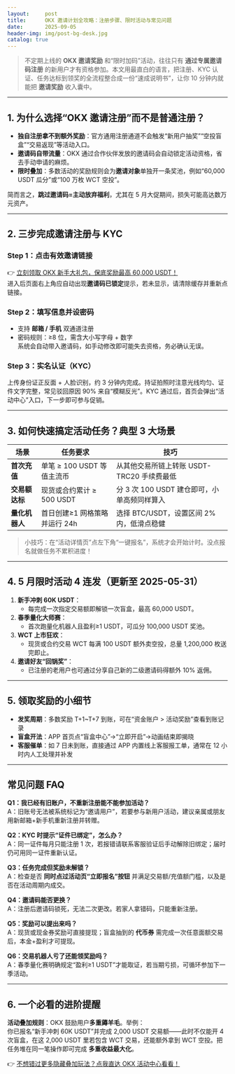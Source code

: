 ```yaml
---
layout:     post
title:      OKX 邀请计划全攻略：注册步骤、限时活动与常见问题
date:       2025-09-05
header-img: img/post-bg-desk.jpg
catalog: true
---
```


> 不定期上线的 **OKX 邀请奖励** 和“限时加码”活动，往往只有 **通过专属邀请码注册** 的新用户才有资格参加。本文用最直白的语言，把注册、KYC 认证、任务达标到领奖的全流程整合成一份“速成说明书”，让你 10 分钟内就能把 **邀请奖励** 收入囊中。

---

## 1. 为什么选择“OKX 邀请注册”而不是普通注册？

- **独自注册拿不到额外奖励**：官方通用注册通道不会触发“新用户抽奖”“空投盲盒”“交易返现”等活动入口。
- **邀请码自带流量**：OKX 通过合作伙伴发放的邀请码会自动锁定活动资格，省去手动申请的麻烦。
- **限时叠加**：多数活动的奖励规则会为**邀请对象**单独开一条奖池，例如“60,000 USDT 瓜分”或“100 万枚 WCT 空投”。

简而言之，**跳过邀请码=主动放弃福利**，尤其在 5 月大促期间，损失可能高达数万元资产。

---

## 2. 三步完成邀请注册与 KYC

### Step 1：点击有效邀请链接  
👉 [立刻领取 OKX 新手大礼包，保底奖励最高 60,000 USDT！](https://okxdog.com/)  
进入后页面右上角应自动出现**邀请码已锁定**提示，若未显示，请清除缓存并重新点链接。

### Step 2：填写信息并设密码  
- 支持 **邮箱 / 手机** 双通道注册  
- 密码规则：≥8 位，需含大小写字母 + 数字  
系统会自动带入邀请码，如手动修改即可能失去资格，务必确认无误。

### Step 3：实名认证（KYC）  
上传身份证正反面 + 人脸识别，约 3 分钟内完成。持证拍照时注意光线均匀、证件文字完整，常见驳回原因 90% 来自“模糊反光”。KYC 通过后，首页会弹出“活动中心”入口，下一步即可参与促销。

---

## 3. 如何快速搞定活动任务？典型 3 大场景

| 场景 | 任务要求 | 技巧 |
|---|---|---|
| **首次充值** | 单笔 ≥ 100 USDT 等值主流币 | 从其他交易所链上转账 USDT-TRC20 手续费最低 |
| **交易额达标** | 现货或合约累计 ≥ 500 USDT | 分 3 次 100 USDT 建仓即可，小单高频同样算入|
| **量化机器人** | 首日创建≥1 网格策略并运行 24h | 选择 BTC/USDT，设置区间 2% 内，低滑点稳健 |

> 小技巧：在“活动详情页”点左下角“一键报名”，系统才会开始计时。没点报名就做任务不累积进度！

---

## 4. 5 月限时活动 4 连发（更新至 2025-05-31）

1. **新手冲刺 60K USDT**：  
   - 每完成一次指定交易额即解锁一次盲盒，最高 60,000 USDT。
2. **春季量化大师赛**：  
   - 首次跑量化机器人且盈利≥1 USDT，可瓜分 100,000 USDT 奖池。
3. **WCT 上市狂欢**：  
   - 现货或合约交易 WCT 每满 100 USDT 额外卖空投，总量 1,200,000 枚送完即止。
4. **邀请好友“回锅奖”**：  
   - 已注册的老用户也可通过分享自己新的二级邀请码得额外 10% 返佣。

---

## 5. 领取奖励的小细节

- **发奖周期**：多数奖励 T+1~T+7 到账，可在“资金账户 > 活动奖励”查看到账记录  
- **盲盒开法**：APP 首页点“盲盒中心”→“立即开启”→动画结束即揭晓  
- **客服催单**：如 7 日未到账，直接通过 APP 内置线上客服报工单，通常在 12 小时内人工处理并补发

---

## 常见问题 FAQ

**Q1：我已经有旧账户，不重新注册能不能参加活动？**  
A：旧账号无法被系统标记为“邀请用户”，若要参与新用户活动，建议亲属或朋友用新邮箱+新手机重新注册并转赠。

**Q2：KYC 时提示“证件已绑定”，怎么办？**  
A：同一证件每月只能注册 1 次，若报错请联系客服验证后手动解除旧绑定；届时仍可用同一证件重新认证。

**Q3：任务完成但奖励未解锁？**  
A：检查是否 **同时点过活动页“立即报名”按钮** 并满足交易额/充值额门槛，以及是否在活动周期内成交。

**Q4：邀请码能否更换？**  
A：注册后邀请码锁死，无法二次更改。若家人拿错码，只能重新注册。

**Q5：奖励可以提出来吗？**  
A：现货或现金券奖励可直接提现；盲盒抽到的 **代币券** 需完成一次任意面额交易后，本金+盈利才可提现。

**Q6：交易机器人亏了还能领奖励吗？**  
A：春季量化赛明确规定“盈利≥1 USDT”才能取证，若当期亏损，可循环参加下一季活动。

---

## 6. 一个必看的进阶提醒

**活动叠加规则**：OKX 鼓励用户**多重薅羊毛**。举例：  
你已报名“新手冲刺 60K USDT”并完成 2,000 USDT 交易额——此时不仅能开 4 次盲盒，在这 2,000 USDT 里若包含 WCT 交易，还能额外拿到 WCT 空投。把任务堆在同一笔操作即可完成 **多重收益最大化**。

👉 [不想错过更多隐藏叠加玩法？点我直达 OKX 活动中心看看！](https://okxdog.com/)